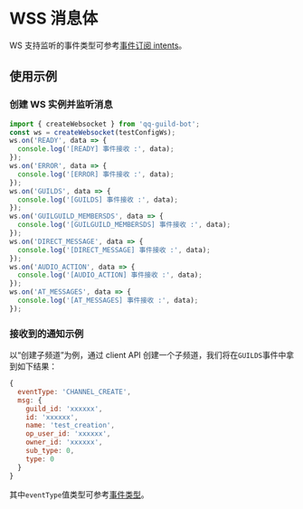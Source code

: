 # WSS 消息体 <Badge text="v1.0.0" />

WS 支持监听的事件类型可参考[事件订阅 intents](../../api/gateway/intents.md)。

## 使用示例

### 创建 WS 实例并监听消息

```js
import { createWebsocket } from 'qq-guild-bot';
const ws = createWebsocket(testConfigWs);
ws.on('READY', data => {
  console.log('[READY] 事件接收 :', data);
});
ws.on('ERROR', data => {
  console.log('[ERROR] 事件接收 :', data);
});
ws.on('GUILDS', data => {
  console.log('[GUILDS] 事件接收 :', data);
});
ws.on('GUILGUILD_MEMBERSDS', data => {
  console.log('[GUILGUILD_MEMBERSDS] 事件接收 :', data);
});
ws.on('DIRECT_MESSAGE', data => {
  console.log('[DIRECT_MESSAGE] 事件接收 :', data);
});
ws.on('AUDIO_ACTION', data => {
  console.log('[AUDIO_ACTION] 事件接收 :', data);
});
ws.on('AT_MESSAGES', data => {
  console.log('[AT_MESSAGES] 事件接收 :', data);
});
```

### 接收到的通知示例

以“创建子频道”为例，通过 client API 创建一个子频道，我们将在`GUILDS`事件中拿到如下结果：

```js
{
  eventType: 'CHANNEL_CREATE',
  msg: {
    guild_id: 'xxxxxx',
    id: 'xxxxxx',
    name: 'test_creation',
    op_user_id: 'xxxxxx',
    owner_id: 'xxxxxx',
    sub_type: 0,
    type: 0
  }
}
```

其中`eventType`值类型可参考[事件类型](../../api/gateway/guild.md)。
